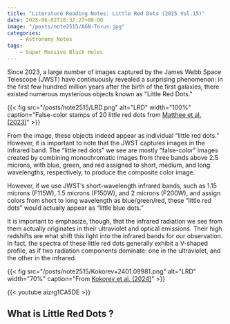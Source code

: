 ```yaml
---
title: "Literature Reading Notes: Little Red Dots (2025 Vol.15)"
date: 2025-06-02T10:37:27+08:00
image: "/posts/note2515/AGN-Torus.jpg"
categories:
    - Astronomy Notes
tags:
    - Super Massive Black Holes
---
```


Since 2023, a large number of images captured by the James Webb Space Telescope (JWST) have continuously revealed a surprising phenomenon: in the first few hundred million years after the birth of the first galaxies, there existed numerous mysterious objects known as "Little Red Dots."

{{< fig src="/posts/note2515/LRD.png" alt="LRD" width="100%" caption="False-color stamps of 20 little red dots from <a href='https://arxiv.org/pdf/2306.05448'>Matthee et al. (2023)</a>" >}}

From the image, these objects indeed appear as individual “little red dots.” However, it is important to note that the JWST captures images in the infrared band. The “little red dots” we see are mostly “false-color” images created by combining monochromatic images from three bands above 2.5 microns, with blue, green, and red assigned to short, medium, and long wavelengths, respectively, to produce the composite color image.

However, if we use JWST’s short-wavelength infrared bands, such as 1.15 microns (F115W), 1.5 microns (F150W), and 2 microns (F200W), and assign colors from short to long wavelength as blue/green/red, these “little red dots” would actually appear as “little blue dots.” 

It is important to emphasize, though, that the infrared radiation we see from them actually originates in their ultraviolet and optical emissions. Their high redshifts are what shift this light into the infrared bands for our observation. In fact, the spectra of these little red dots generally exhibit a V-shaped profile, as if two radiation components dominate: one in the ultraviolet, and the other in the infrared.

{{< fig src="/posts/note2515/Kokorev+2401.09981.png" alt="LRD" width="70%" caption="From <a href='https://arxiv.org/pdf/2401.09981'>Kokorev et al. (2024)</a>" >}}

{{< youtube aizrg1CA5DE >}}

## What is Little Red Dots ?
